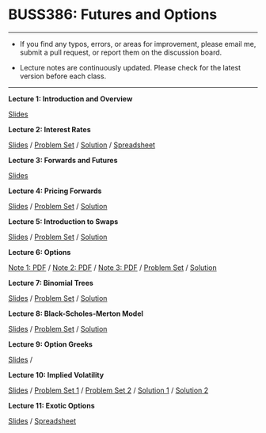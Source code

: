 # BUSS386: Futures and Options

---

- If you find any typos, errors, or areas for improvement, please email me, submit a pull request, or report them on the discussion board.

- Lecture notes are continuously updated. Please check for the latest version before each class.

---


**Lecture 1: Introduction and Overview**

[Slides](https://github.com/chung-jiwoong/BUSS386-Slides/blob/main/01_Introduction/B386_Lec01_Introduction.pdf)
    
    
**Lecture 2: Interest Rates**

[Slides](https://github.com/chung-jiwoong/BUSS386-Slides/blob/main/02_Interest_Rate/B386_Lec02_Interest_Rate.pdf) / 
[Problem Set](https://chung-jiwoong.github.io/BUSS386-Slides/02_Interest_Rate/B386_Lec02_Interest_Rate_PS.pdf) / 
[Solution](https://raw.githack.com/chung-jiwoong/BUSS386-Slides/refs/heads/main/02_Interest_Rate/B386_Lec02_Interest_Rate_Sln.pdf) / 
[Spreadsheet](https://github.com/chung-jiwoong/BUSS386-Slides/blob/main/02_Interest_Rate/data/B386_Lec02_Interest_Rate_PS.xlsx)


**Lecture 3: Forwards and Futures**

[Slides](https://github.com/chung-jiwoong/BUSS386-Slides/blob/main/chapter_forwards/chapter_forwards.pdf) 


**Lecture 4: Pricing Forwards**

[Slides](https://github.com/chung-jiwoong/BUSS386-Slides/blob/main/chapter_pricing_forwards/chapter_pricing_forwards.pdf) / 
[Problem Set](https://chung-jiwoong.github.io/BUSS386-Slides/chapter_pricing_forwards/problem_pricing_forwards.html) / 
[Solution](https://chung-jiwoong.github.io/BUSS386-Slides/chapter_pricing_forwards/solution_pricing_forwards.html)



**Lecture 5: Introduction to Swaps**

[Slides](https://github.com/chung-jiwoong/BUSS386-Slides/blob/main/chapter_swap/chapter_swap.pdf) / 
[Problem Set](https://chung-jiwoong.github.io/BUSS386-Slides/chapter_swap/problem_swap.html) / 
[Solution](https://chung-jiwoong.github.io/BUSS386-Slides/chapter_swap/solution_swap.html)


**Lecture 6: Options**

[Note 1: PDF](https://github.com/chung-jiwoong/BUSS386-Slides/blob/main/chapter_options/chapter_options1.pdf) / 
[Note 2: PDF](https://github.com/chung-jiwoong/BUSS386-Slides/blob/main/chapter_options/chapter_options2.pdf) / 
[Note 3: PDF](https://github.com/chung-jiwoong/BUSS386-Slides/blob/main/chapter_options/chapter_options3.pdf)  / 
[Problem Set](https://chung-jiwoong.github.io/BUSS386-Slides/chapter_options/problem_options.pdf) / 
[Solution](https://chung-jiwoong.github.io/BUSS386-Slides/chapter_options/solution_options.pdf)


**Lecture 7: Binomial Trees**

[Slides](https://github.com/chung-jiwoong/BUSS386-Slides/blob/main/chapter_binomial/chapter_binomial.pdf) / 
[Problem Set](https://chung-jiwoong.github.io/BUSS386-Slides/chapter_binomial/problem_binomial.pdf) / 
[Solution](https://chung-jiwoong.github.io/BUSS386-Slides/chapter_binomial/solution_binomial.pdf)


**Lecture 8: Black-Scholes-Merton Model**

[Slides](https://github.com/chung-jiwoong/BUSS386-Slides/blob/main/chapter_bsm/chapter_bsm.pdf) / 
[Problem Set](https://chung-jiwoong.github.io/BUSS386-Slides/chapter_bsm/problem_bsm.pdf) / 
[Solution](https://chung-jiwoong.github.io/BUSS386-Slides/chapter_bsm/solution_bsm.pdf)


**Lecture 9: Option Greeks**

[Slides](https://github.com/chung-jiwoong/BUSS386-Slides/blob/main/chapter_greeks/chapter_greeks.pdf) / 



**Lecture 10: Implied Volatility**

[Slides](https://github.com/chung-jiwoong/BUSS386-Slides/blob/main/chapter_volatility/chapter_volatility.pdf) / 
[Problem Set 1](https://chung-jiwoong.github.io/BUSS386-Slides/chapter_volatility/problem_volatility1.pdf) / 
[Problem Set 2](https://chung-jiwoong.github.io/BUSS386-Slides/chapter_volatility/problem_volatility2.pdf) / 
[Solution 1](https://chung-jiwoong.github.io/BUSS386-Slides/chapter_volatility/solution_volatility1.pdf) / 
[Solution 2](https://chung-jiwoong.github.io/BUSS386-Slides/chapter_volatility/solution_volatility2.pdf)



**Lecture 11: Exotic Options**

[Slides](https://github.com/chung-jiwoong/BUSS386-Slides/blob/main/chapter_exotics/chapter_exotics.pdf) / 
[Spreadsheet](https://github.com/chung-jiwoong/BUSS386-Slides/blob/main/chapter_exotics/MC_Simulation.xlsx)